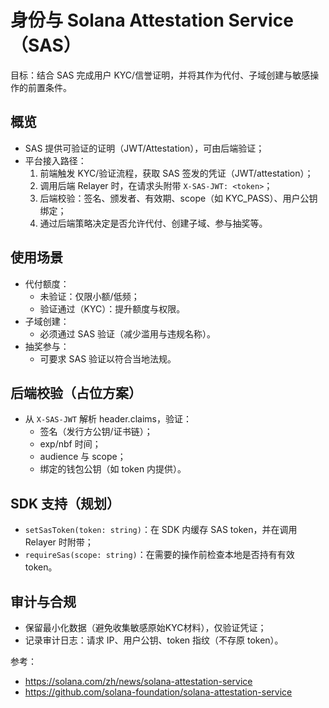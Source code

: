 # 身份与 Solana Attestation Service（SAS）

目标：结合 SAS 完成用户 KYC/信誉证明，并将其作为代付、子域创建与敏感操作的前置条件。

## 概览
- SAS 提供可验证的证明（JWT/Attestation），可由后端验证；
- 平台接入路径：
  1) 前端触发 KYC/验证流程，获取 SAS 签发的凭证（JWT/attestation）；
  2) 调用后端 Relayer 时，在请求头附带 `X-SAS-JWT: <token>`；
  3) 后端校验：签名、颁发者、有效期、scope（如 KYC_PASS）、用户公钥绑定；
  4) 通过后端策略决定是否允许代付、创建子域、参与抽奖等。

## 使用场景
- 代付额度：
  - 未验证：仅限小额/低频；
  - 验证通过（KYC）：提升额度与权限。
- 子域创建：
  - 必须通过 SAS 验证（减少滥用与违规名称）。
- 抽奖参与：
  - 可要求 SAS 验证以符合当地法规。

## 后端校验（占位方案）
- 从 `X-SAS-JWT` 解析 header.claims，验证：
  - 签名（发行方公钥/证书链）；
  - exp/nbf 时间；
  - audience 与 scope；
  - 绑定的钱包公钥（如 token 内提供）。

## SDK 支持（规划）
- `setSasToken(token: string)`：在 SDK 内缓存 SAS token，并在调用 Relayer 时附带；
- `requireSas(scope: string)`：在需要的操作前检查本地是否持有有效 token。

## 审计与合规
- 保留最小化数据（避免收集敏感原始KYC材料），仅验证凭证；
- 记录审计日志：请求 IP、用户公钥、token 指纹（不存原 token）。

参考：
- https://solana.com/zh/news/solana-attestation-service
- https://github.com/solana-foundation/solana-attestation-service
